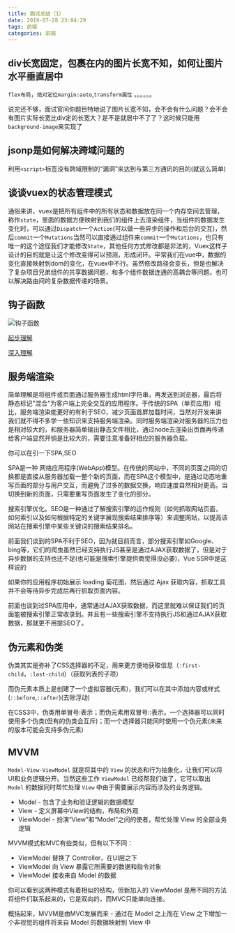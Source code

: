 ```yaml
---
title: 面试总结（1）
date: 2019-07-28 23:04:29
tags: 前端
categories: 前端
---
```


## div长宽固定，包裹在内的图片长宽不知，如何让图片水平垂直居中

`flex布局`，`绝对定位margin:auto`,`transform属性` 。。。。。。

说完还不够，面试官问你题目特地说了图片长宽不知，会不会有什么问题？会不会有图片实际长宽比div定的长宽大？是不是就居中不了了？这时候只能用`background-image`来实现了

## jsonp是如何解决跨域问题的

利用`<script>`标签没有跨域限制的“漏洞”来达到与第三方通讯的目的(就这么简单)

## 谈谈vuex的状态管理模式

通俗来讲，vuex是把所有组件中的所有状态和数据放在同一个内存空间去管理，称作`state`，里面的数据方便映射到我们的组件上去渲染组件，当组件的数据发生变化时，可以通过`Dispatch`一个`Action`(可以做一些异步的操作和后台的交互)，然后`commit`一个`Mutations`当然可以直接通过组件来`commit`一个`Mutations`，也只有唯一的这个途径我们才能修改`State`，其他任何方式修改都是非法的，Vuex这样子设计的目的就是让这个修改变得可以预测，形成闭环。平常我们在vue中，数据的变化直接映射到dom的变化，在vuex中不行。虽然修改路径会变长，但是也解决了复杂项目兄弟组件的共享数据问题，和多个组件数据连通的高耦合等问题。也可以解决路由间的复杂数据传递的场景。

## 钩子函数

![钩子函数](http://blog.panxiandiao.com/20190730170635.png)

[起步理解](https://juejin.im/post/5ad10800f265da23826e681e)

[深入理解](https://juejin.im/post/5b41bdef6fb9a04fe63765f1)

## 服务端渲染

简单理解是将组件或页面通过服务器生成html字符串，再发送到浏览器，最后将静态标记"混合"为客户端上完全交互的应用程序。于传统的SPA（单页应用）相比，服务端渲染能更好的有利于SEO，减少页面首屏加载时间，当然对开发来讲我们就不得不多学一些知识来支持服务端渲染。同时服务端渲染对服务器的压力也是相对较大的，和服务器简单输出静态文件相比，通过node去渲染出页面再传递给客户端显然开销是比较大的，需要注意准备好相应的服务器负载。

你可以在引一下SPA,SEO

SPA是一种 网络应用程序(WebApp)模型。在传统的网站中，不同的页面之间的切换都是直接从服务器加载一整个新的页面，而在SPA这个模型中，是通过动态地重写页面的部分与用户交互，而避免了过多的数据交换，响应速度自然相对更高。当切换到新的页面，只需要重写页面发生了变化的部分。

搜索引擎优化。SEO是一种通过了解搜索引擎的运作规则（如何抓取网站页面，如何索引以及如何根据特定的关键字展现搜索结果排序等）来调整网站，以提高该网站在搜索引擎中某些关键词的搜索结果排名。

前面我们谈到的SPA不利于SEO，因为就目前而言，部分搜索引擎如Google、bing等，它们的爬虫虽然已经支持执行JS甚至是通过AJAX获取数据了，但是对于异步数据的支持也还不足(也可能是搜索引擎提供商觉得没必要)，Vue SSR中是这样说的

如果你的应用程序初始展示 loading 菊花图，然后通过 Ajax 获取内容，抓取工具并不会等待异步完成后再行抓取页面内容。

前面也谈到过SPA应用中，通常通过AJAX获取数据，而这里就难以保证我们的页面能被搜索引擎正常收录到。并且有一些搜索引擎不支持执行JS和通过AJAX获取数据，那就更不用提SEO了。

## 伪元素和伪类

伪类其实是弥补了CSS选择器的不足，用来更方便地获取信息（`:first-child`，`:last-child`）（获取列表的子项）

而伪元素本质上是创建了一个虚拟容器(元素)，我们可以在其中添加内容或样式(`::before`,`::after`)(去除浮动)

在CSS3中，伪类用单冒号:表示；而伪元素用双冒号::表示。一个选择器可以同时使用多个伪类(但有的伪类会互斥)；而一个选择器只能同时使用一个伪元素(未来的版本可能会支持多伪元素)

## MVVM

`Model-View-ViewModel` 就是将其中的 `View` 的状态和行为抽象化，让我们可以将UI和业务逻辑分开。当然这些工作 `ViewModel` 已经帮我们做了，它可以取出 `Model` 的数据同时帮忙处理 `View` 中由于需要展示内容而涉及的业务逻辑。

- Model - 包含了业务和验证逻辑的数据模型
- View - 定义屏幕中View的结构，布局和外观
- ViewModel - 扮演“View”和“Model”之间的使者，帮忙处理 View 的全部业务逻辑

MVVM模式和MVC有些类似，但有以下不同：

- ViewModel 替换了 Controller，在UI层之下
- ViewModel 向 View 暴露它所需要的数据和指令对象
- ViewModel 接收来自 Model 的数据

你可以看到这两种模式有着相似的结构，但新加入的 ViewModel 是用不同的方法将组件们联系起来的，它是双向的，而MVC只能单向连接。

概括起来，MVVM是由MVC发展而来 - 通过在 Model 之上而在 View 之下增加一个非视觉的组件将来自 Model 的数据映射到 View 中